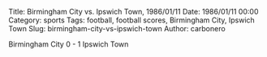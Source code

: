 Title: Birmingham City vs. Ipswich Town, 1986/01/11
Date: 1986/01/11 00:00
Category: sports
Tags: football, football scores, Birmingham City, Ipswich Town
Slug: birmingham-city-vs-ipswich-town
Author: carbonero


Birmingham City 0 - 1 Ipswich Town
